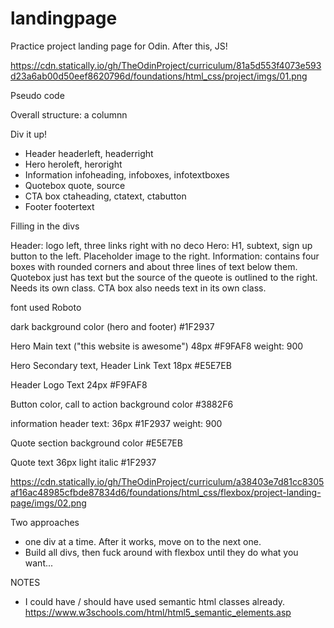 # landingpage
Practice project landing page for Odin. After this, JS! 

https://cdn.statically.io/gh/TheOdinProject/curriculum/81a5d553f4073e593d23a6ab00d50eef8620796d/foundations/html_css/project/imgs/01.png

Pseudo code


Overall structure: a columnn

Div it up! 

- Header 
    headerleft, headerright
- Hero
    heroleft, heroright
- Information
    infoheading, infoboxes, infotextboxes
- Quotebox
    quote, source
- CTA box
    ctaheading, ctatext, ctabutton
- Footer
    footertext


Filling in the divs

Header: logo left, three links right with no deco
Hero: H1, subtext, sign up button to the left. Placeholder image to the right.
Information: contains four boxes with rounded corners and about three lines of text below them.
Quotebox just has text but the source of the queote is outlined to the right. Needs its own class.
CTA box also needs text in its own class.


font used
Roboto

dark background color (hero and footer)
#1F2937

Hero Main text ("this website is awesome")
48px #F9FAF8 weight: 900

Hero Secondary text, Header Link Text 18px #E5E7EB

Header Logo Text
24px #F9FAF8

Button color, call to action background color
#3882F6

information header text: 36px #1F2937 weight: 900

Quote section background color
#E5E7EB

Quote text
36px light italic #1F2937

https://cdn.statically.io/gh/TheOdinProject/curriculum/a38403e7d81cc8305af16ac48985cfbde87834d6/foundations/html_css/flexbox/project-landing-page/imgs/02.png

Two approaches

- one div at a time. After it works, move on to the next one.
- Build all divs, then fuck around with flexbox until they do what you want...

NOTES

- I could have / should have 
used semantic html classes already. https://www.w3schools.com/html/html5_semantic_elements.asp